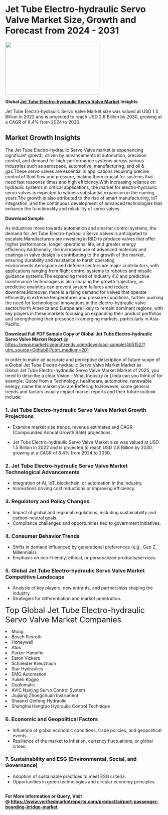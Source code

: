 <H1>Jet Tube Electro-hydraulic Servo Valve Market Size, Growth and Forecast from 2024 - 2031</H1><img class="aligncenter size-medium wp-image-584254" src="https://thirdeyenews.in/wp-content/uploads/2024/09/Global-Market-Research-300x168.jpeg" alt="" width="300" height="168" /><p><strong>Global&nbsp;<a href="https://www.marketsizeandtrends.com/download-sample/465152/?utm_source=Github8j?utm_medium=201">Jet Tube Electro-hydraulic Servo Valve Market</a> Insights</strong></p><p>Jet Tube Electro-hydraulic Servo Valve Market size was valued at USD 1.5 Billion in 2022 and is projected to reach USD 2.8 Billion by 2030, growing at a CAGR of 8.4% from 2024 to 2030.</p><p><h2>Market Growth Insights</h2> <p>The Jet Tube Electro-hydraulic Servo Valve market is experiencing significant growth, driven by advancements in automation, precision control, and demand for high-performance systems across various industries such as aerospace, automotive, manufacturing, and oil & gas.These servo valves are essential in applications requiring precise control of fluid flow and pressure, making them crucial for systems that need fast response times and high efficiency.With increasing reliance on hydraulic systems in critical applications, the market for electro-hydraulic servo valves is expected to witness substantial expansion in the coming years.The growth is also attributed to the rise of smart manufacturing, IoT integration, and the continuous development of advanced technologies that enhance the functionality and reliability of servo valves.</p> <p><strong>Download Sample</strong></p> <p>As industries move towards automation and smarter control systems, the demand for Jet Tube Electro-hydraulic Servo Valves is anticipated to escalate.Manufacturers are investing in R&D to produce valves that offer higher performance, longer operational life, and greater energy efficiency.Additionally, the increased use of advanced materials and coatings in valve design is contributing to the growth of the market, ensuring durability and resistance to harsh operating environments.Aerospace and defense sectors are major contributors, with applications ranging from flight control systems to robotics and missile guidance systems.The expanding trend of Industry 4.0 and predictive maintenance technologies is also shaping the growth trajectory, as predictive analytics can prevent system failures and reduce downtime.Moreover, there is a rising demand for valves that operate efficiently in extreme temperatures and pressure conditions, further pushing the need for technological innovations in the electro-hydraulic valve sector.North America and Europe are likely to remain dominant regions, with key players in these markets focusing on expanding their product portfolios and strengthening their presence in emerging markets, particularly in Asia-Pacific.<p><span class=""><strong>Download Full PDF Sample Copy of Global Jet Tube Electro-hydraulic Servo Valve Market Report</strong> @ <a href="https://www.marketsizeandtrends.com/download-sample/465152/?utm_source=Github8j?utm_medium=201" target="_blank">https://www.marketsizeandtrends.com/download-sample/465152/?utm_source=Github8j?utm_medium=201</a></span></p><p>In order to make an accurate and perceptive description of future scope of a Global&nbsp;Jet Tube Electro-hydraulic Servo Valve Market Market as Global&nbsp;Jet Tube Electro-hydraulic Servo Valve Market Market of 2025, you need to describe a clear Vision &ndash; What Industry or Linda can you think of for example: Quote from a Technology, healthcare, automotive, renewable energy, name the market you are Reffering to.However, some general trends and factors usually impact market reports and their future outlook include:</p><h3>1.&nbsp;<strong>Jet Tube Electro-hydraulic Servo Valve Market Growth Projections</strong></h3><ul><li>Examine market size trends, revenue estimates and CAGR (Compounded Annual Growth Rate) projections.</li><li><p>Jet Tube Electro-hydraulic Servo Valve Market size was valued at USD 1.5 Billion in 2022 and is projected to reach USD 2.8 Billion by 2030, growing at a CAGR of 8.4% from 2024 to 2030.</p></li></ul><h3>2.&nbsp;<strong>Jet Tube Electro-hydraulic Servo Valve Market Technological Advancements</strong></h3><ul><li>Integration of AI, IoT, blockchain, or automation in the industry.</li><li>Innovations driving cost reductions or improving efficiency.</li></ul><h3>3.&nbsp;<strong>Regulatory and Policy Changes</strong></h3><ul><li>Impact of global and regional regulations, including sustainability and carbon-neutral goals.</li><li>Compliance challenges and opportunities tied to government initiatives.</li></ul><h3>4.&nbsp;<strong>Consumer Behavior Trends</strong></h3><ul><li>Shifts in demand influenced by generational preferences (e.g., Gen Z, Millennials).</li><li>Emphasis on eco-friendly, ethical, or personalized products/services.</li></ul><h3>5.&nbsp;<strong>Global Jet Tube Electro-hydraulic Servo Valve Market Competitive Landscape</strong></h3><ul><li>Analysis of key players, new entrants, and partnerships shaping the industry.</li><li>Strategies for differentiation and market penetration.</li></ul><p data-pm-slice="1 1 []"><span style="color: inherit; font-family: inherit; font-size: 25px;">Top Global Jet Tube Electro-hydraulic Servo Valve Market Companies</span></p><div class="" data-test-id=""><p><li>Moog</li><li> Bosch Rexroth</li><li> Honeywell</li><li> Atos</li><li> Parker Hannifin</li><li> Eaton Vickers</li><li> Schneider Kreuznach</li><li> Star Hydraulics</li><li> EMG Automation</li><li> Yuken Kogyo</li><li> Duplomatic</li><li> AVIC Nanjing Servo Control System</li><li> Jiujiang Zhongchuan Instrument</li><li> Shaanxi Qinfeng Hydraulic</li><li> Shanghai Hengtuo Hydraulic Control Technique</li></p></div><h3>6.&nbsp;<strong>Economic and Geopolitical Factors</strong></h3><ul><li>Influence of global economic conditions, trade policies, and geopolitical events.</li><li>Resilience of the market to inflation, currency fluctuations, or global crises.</li></ul><h3>7.&nbsp;<strong>Sustainability and ESG (Environmental, Social, and Governance)</strong></h3><ul><li>Adoption of sustainable practices to meet ESG criteria.</li><li>Opportunities in green technologies and circular economy principles.</li></ul><h2><strong style="font-size: 14px;">For More Information or Query, Visit @&nbsp;</strong><a style="background-color: #ffffff; font-size: 14px;" href="https://www.marketsizeandtrends.com/report/jet-tube-electro-hydraulic-servo-valve-market/" target="_blank">https://www.verifiedmarketreports.com/product/airport-passenger-boarding-bridge-market</a></h2>